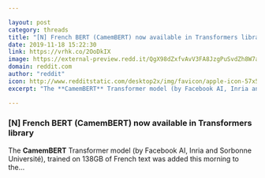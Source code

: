 ```yaml
---

layout: post
category: threads
title: "[N] French BERT (CamemBERT) now available in Transformers library"
date: 2019-11-18 15:22:30
link: https://vrhk.co/2OoDkIX
image: https://external-preview.redd.it/QgX98dZxfvAvV3FA8JzgPuSvdZh8W7a0isiNwqMUAwE.jpg?width=175&height=91.6230366492&auto=webp&s=184db7e23ce2bc6faa99338e911619a7adb20de3
domain: reddit.com
author: "reddit"
icon: http://www.redditstatic.com/desktop2x/img/favicon/apple-icon-57x57.png
excerpt: "The **CamemBERT** Transformer model (by Facebook AI, Inria and Sorbonne Université), trained on 138GB of French text was added this morning to the..."

---
```


### [N] French BERT (CamemBERT) now available in Transformers library

The **CamemBERT** Transformer model (by Facebook AI, Inria and Sorbonne Université), trained on 138GB of French text was added this morning to the...